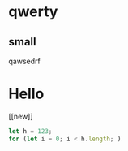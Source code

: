 # qwerty
## small
qawsedrf


<h1 color ="green">Hello</h1>

[[new]]

```js
let h = 123;
for (let i = 0; i < h.length; )
```